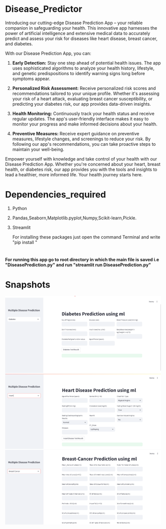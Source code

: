 # Disease_Predictor
Introducing our cutting-edge Disease Prediction App – your reliable companion in safeguarding your health. This innovative app harnesses the power 
of artificial intelligence and extensive medical data to accurately predict and assess your risk for diseases like heart disease, breast cancer, and
diabetes.

With our Disease Prediction App, you can:

1. **Early Detection:** Stay one step ahead of potential health issues. The app uses sophisticated algorithms to analyze your health history,
   lifestyle, and genetic predispositions to identify warning signs long before symptoms appear.

3. **Personalized Risk Assessment:** Receive personalized risk scores and recommendations tailored to your unique profile. Whether it's assessing your
   risk of a heart attack, evaluating breast cancer susceptibility, or predicting your diabetes risk, our app provides data-driven insights.

5. **Health Monitoring:** Continuously track your health status and receive regular updates. The app's user-friendly interface makes it easy to monitor
   your progress and make informed decisions about your health.

7. **Preventive Measures:** Receive expert guidance on preventive measures, lifestyle changes, and screenings to reduce your risk. By following our
   app's recommendations, you can take proactive steps to maintain your well-being.

Empower yourself with knowledge and take control of your health with our Disease Prediction App. Whether you're concerned about your heart, breast 
health, or diabetes risk, our app provides you with the tools and insights to lead a healthier, more informed life. Your health journey starts here.

# Dependencies_required
1. Python
2. Pandas,Seaborn,Matplotlib.pyplot,Numpy,Scikit-learn,Pickle.
3. Streamlit

   For installing these packages just open the command Terminal and write "pip install <package-name>"
#
**For running this app go to root directory in which the main file is saved i.e "DiseasePrediction.py" and run "streamlit run DiseasePrediction.py"**

# Snapshots
![Alt text](./Screenshot%202024-08-10%20102124.png)
![Alt text](./Screenshot%202024-08-10%20102154.png)
![Alt text](./Screenshot%202024-08-10%20102257.png)

